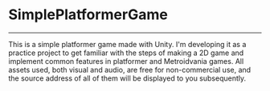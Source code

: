 # SimplePlatformerGame
---

This is a simple platformer game made with Unity. I'm developing it as a practice project to get familiar with the steps of making a 2D game and implement common features in platformer and Metroidvania games.
All assets used, both visual and audio, are free for non-commercial use, and the source address of all of them will be displayed to you subsequently.
